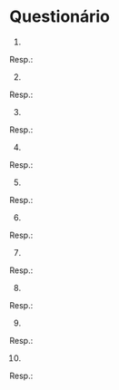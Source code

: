 # Questionário

1. 

Resp.:

2. 

Resp.:

3. 

Resp.:


4. 

Resp.:

5. 

Resp.:

6. 

Resp.:

7. 

Resp.:

8. 

Resp.:

9. 

Resp.:


10. 

Resp.: